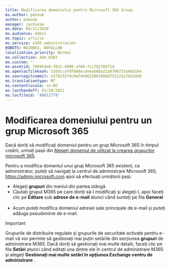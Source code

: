 ```yaml
---
title: Modificarea domeniului pentru Microsoft 365 Group
ms.author: pebaum
author: pebaum
manager: jackiesm
ms.date: 04/21/2020
ms.audience: Admin
ms.topic: article
ms.service: o365-administration
ROBOTS: NOINDEX, NOFOLLOW
localization_priority: Normal
ms.collection: Adm_O365
ms.custom: ''
ms.assetid: 78695de0-7021-4900-a784-7cc782785f1d
ms.openlocfilehash: 53ddccaf9f688ecdeeab8ba21a0700733a4b61b4
ms.sourcegitcommit: e378232f4c9ef4e962208100db752221e7bd2dd6
ms.translationtype: MT
ms.contentlocale: ro-RO
ms.lasthandoff: 01/20/2021
ms.locfileid: "49911779"
---
```

# <a name="change-the-domain-for-a-microsoft-365-group"></a>Modificarea domeniului pentru un grup Microsoft 365

Dacă doriți să modificați domeniul pentru un grup Microsoft 365 în timpul creării, urmați pașii din [Alegeți domeniul de utilizat la crearea grupurilor microsoft 365](https://docs.microsoft.com/microsoft-365/admin/create-groups/choose-domain-to-create-groups).

Pentru a modifica domeniul unui grup Microsoft 365 existent, ca administrator, puteți să navigați la centrul de administrare Microsoft 365, https://admin.microsoft.com apoi să efectuați următorii pași:

- Alegeți **grupuri** din meniul din partea stângă
- Căutați grupul M365 pe care doriți să-l modificați și alegeți-l, apoi faceți clic pe **Editare** sub **adrese de e-mail** atunci când sunteți pe fila **General** .
- Acum puteți modifica domeniul adresei sale principale de e-mail și puteți adăuga pseudonime de e-mail.

> [!IMPORTANT]
> Grupurile de distribuire regulate și grupurile de securitate activate pentru e-mail vă vor permite să gestionați mai puțin setările din secțiunea **grupuri** de administrare M365. Dacă doriți să gestionați mai multe detalii, faceți clic pe fila **Setări** atunci când editați una dintre ele în centrul de administrare M365 și alegeți **Gestionați mai multe setări în opțiunea Exchange centru de administrare** .